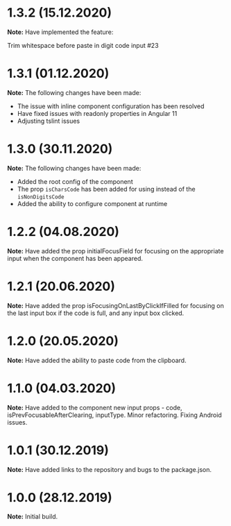 # 1.3.2 (15.12.2020)
**Note:** Have implemented the feature: 

Trim whitespace before paste in digit code input #23

# 1.3.1 (01.12.2020)
**Note:** The following changes have been made:
- The issue with inline component configuration has been resolved
- Have fixed issues with readonly properties in Angular 11
- Adjusting tslint issues

# 1.3.0 (30.11.2020)
**Note:** The following changes have been made:
- Added the root config of the component
- The prop `isCharsCode` has been added for using instead of the `isNonDigitsCode`
- Added the ability to configure component at runtime

# 1.2.2 (04.08.2020)
**Note:** Have added the prop initialFocusField for focusing on the appropriate input when 
the component has been appeared.

# 1.2.1 (20.06.2020)
**Note:** Have added the prop isFocusingOnLastByClickIfFilled for focusing on the last input box 
if the code is full, and any input box clicked. 

# 1.2.0 (20.05.2020)
**Note:** Have added the ability to paste code from the clipboard. 

# 1.1.0 (04.03.2020)
**Note:** Have added to the component new input props - code, isPrevFocusableAfterClearing, inputType. 
Minor refactoring. 
Fixing Android issues.

# 1.0.1 (30.12.2019)
**Note:** Have added links to the repository and bugs to the package.json.

# 1.0.0 (28.12.2019)
**Note:** Initial build.

